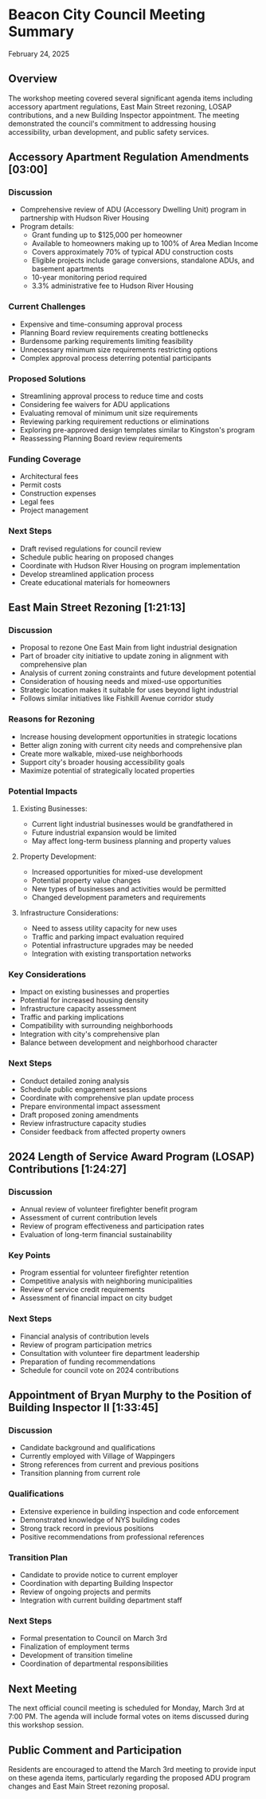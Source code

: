 # Beacon City Council Meeting Summary

February 24, 2025

## Overview

The workshop meeting covered several significant agenda items including accessory apartment regulations, East Main Street rezoning, LOSAP contributions, and a new Building Inspector appointment. The meeting demonstrated the council's commitment to addressing housing accessibility, urban development, and public safety services.

## Accessory Apartment Regulation Amendments [03:00]

### Discussion
- Comprehensive review of ADU (Accessory Dwelling Unit) program in partnership with Hudson River Housing
- Program details:
  - Grant funding up to $125,000 per homeowner
  - Available to homeowners making up to 100% of Area Median Income
  - Covers approximately 70% of typical ADU construction costs
  - Eligible projects include garage conversions, standalone ADUs, and basement apartments
  - 10-year monitoring period required
  - 3.3% administrative fee to Hudson River Housing

### Current Challenges
- Expensive and time-consuming approval process
- Planning Board review requirements creating bottlenecks
- Burdensome parking requirements limiting feasibility
- Unnecessary minimum size requirements restricting options
- Complex approval process deterring potential participants

### Proposed Solutions
- Streamlining approval process to reduce time and costs
- Considering fee waivers for ADU applications
- Evaluating removal of minimum unit size requirements
- Reviewing parking requirement reductions or eliminations
- Exploring pre-approved design templates similar to Kingston's program
- Reassessing Planning Board review requirements

### Funding Coverage
- Architectural fees
- Permit costs
- Construction expenses
- Legal fees
- Project management

### Next Steps
- Draft revised regulations for council review
- Schedule public hearing on proposed changes
- Coordinate with Hudson River Housing on program implementation
- Develop streamlined application process
- Create educational materials for homeowners

## East Main Street Rezoning [1:21:13]

### Discussion
- Proposal to rezone One East Main from light industrial designation
- Part of broader city initiative to update zoning in alignment with comprehensive plan
- Analysis of current zoning constraints and future development potential
- Consideration of housing needs and mixed-use opportunities
- Strategic location makes it suitable for uses beyond light industrial
- Follows similar initiatives like Fishkill Avenue corridor study

### Reasons for Rezoning
- Increase housing development opportunities in strategic locations
- Better align zoning with current city needs and comprehensive plan
- Create more walkable, mixed-use neighborhoods
- Support city's broader housing accessibility goals
- Maximize potential of strategically located properties

### Potential Impacts
1. Existing Businesses:
   - Current light industrial businesses would be grandfathered in
   - Future industrial expansion would be limited
   - May affect long-term business planning and property values

2. Property Development:
   - Increased opportunities for mixed-use development
   - Potential property value changes
   - New types of businesses and activities would be permitted
   - Changed development parameters and requirements

3. Infrastructure Considerations:
   - Need to assess utility capacity for new uses
   - Traffic and parking impact evaluation required
   - Potential infrastructure upgrades may be needed
   - Integration with existing transportation networks

### Key Considerations
- Impact on existing businesses and properties
- Potential for increased housing density
- Infrastructure capacity assessment
- Traffic and parking implications
- Compatibility with surrounding neighborhoods
- Integration with city's comprehensive plan
- Balance between development and neighborhood character

### Next Steps
- Conduct detailed zoning analysis
- Schedule public engagement sessions
- Coordinate with comprehensive plan update process
- Prepare environmental impact assessment
- Draft proposed zoning amendments
- Review infrastructure capacity studies
- Consider feedback from affected property owners

## 2024 Length of Service Award Program (LOSAP) Contributions [1:24:27]

### Discussion
- Annual review of volunteer firefighter benefit program
- Assessment of current contribution levels
- Review of program effectiveness and participation rates
- Evaluation of long-term financial sustainability

### Key Points
- Program essential for volunteer firefighter retention
- Competitive analysis with neighboring municipalities
- Review of service credit requirements
- Assessment of financial impact on city budget

### Next Steps
- Financial analysis of contribution levels
- Review of program participation metrics
- Consultation with volunteer fire department leadership
- Preparation of funding recommendations
- Schedule for council vote on 2024 contributions

## Appointment of Bryan Murphy to the Position of Building Inspector II [1:33:45]

### Discussion
- Candidate background and qualifications
- Currently employed with Village of Wappingers
- Strong references from current and previous positions
- Transition planning from current role

### Qualifications
- Extensive experience in building inspection and code enforcement
- Demonstrated knowledge of NYS building codes
- Strong track record in previous positions
- Positive recommendations from professional references

### Transition Plan
- Candidate to provide notice to current employer
- Coordination with departing Building Inspector
- Review of ongoing projects and permits
- Integration with current building department staff

### Next Steps
- Formal presentation to Council on March 3rd
- Finalization of employment terms
- Development of transition timeline
- Coordination of departmental responsibilities

## Next Meeting

The next official council meeting is scheduled for Monday, March 3rd at 7:00 PM. The agenda will include formal votes on items discussed during this workshop session.

## Public Comment and Participation

Residents are encouraged to attend the March 3rd meeting to provide input on these agenda items, particularly regarding the proposed ADU program changes and East Main Street rezoning proposal.
